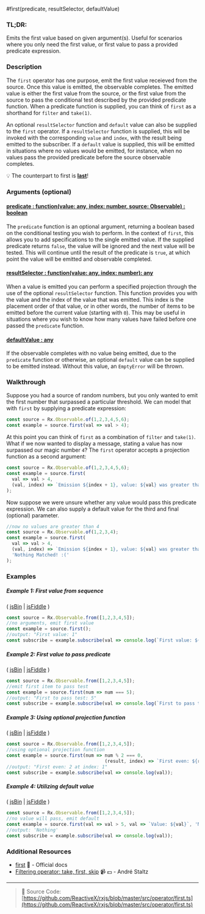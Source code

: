 #first(predicate, resultSelector, defaultValue)

### TL;DR:
Emits the first value based on given argument(s).  Useful for scenarios where you only need the first value, or first value to pass a provided predicate expression.

### Description
The `first` operator has one purpose, emit the first value receieved from the source.  Once this value is emitted, the observable completes.  The emitted value is either the first value from the source, or the first value from the source to pass the conditional test described by the provided predicate function. When a predicate function is supplied, you can think of `first` as a shorthand for `filter` and `take(1)`.

An optional `resultSelector` function and `default` value can also be supplied to the `first` operator. If a `resultSelector` function is supplied, this will be invoked with the corresponding `value` and `index`, with the result being emitted to the subscriber. If a `default` value is supplied, this will be emitted in situations where no values would be emitted, for instance, when no values pass the provided predicate before the source observable completes.

:bulb: The counterpart to first is [**last**](last.md)!

### Arguments (optional)

#### [predicate : function(value: any, index: number, source: Observable) : boolean](#example-2-first-value-to-pass-predicate)
The `predicate` function is an optional argument, returning a boolean based on the conditional testing you wish to perform.  In the context of `first`, this allows you to add specifications to the single emitted value. If the supplied predicate returns `false`, the value will be ignored and the next value will be tested. This will continue until the result of the predicate is `true`, at which point the value will be emitted and observable completed.

#### [resultSelector : function(value: any, index: number): any](#example-3-using-optional-projection-function)
When a value is emitted you can perform a specified projection through the use of the optional `resultSelector` function.  This function provides you with the value and the index of the value that was emitted.  This index is the placement order of that value, or in other words, the number of items to be emitted before the current value (starting with `0`).  This may be useful in situations where you wish to know how many values have failed before one passed the `predicate` function.

#### [defaultValue : any](#example-4-utilizing-default-value)
If the observable completes with no value being emitted, due to the `predicate` function or otherwise, an optional `default` value can be supplied to be emitted instead.  Without this value, an `EmptyError` will be thrown.

### Walkthrough
Suppose you had a source of random numbers, but you only wanted to emit the first number that surpassed a particular threshold. We can model that with `first` by supplying a predicate expression:

```js
const source = Rx.Observable.of(1,2,3,4,5,6);
const example = source.first(val => val > 4);
```

At this point you can think of `first` as a combination of `filter` and `take(1)`. What if we now wanted to display a message, stating a value has now surpassed our magic number `4`? The `first` operator accepts a projection function as a second argument:

```js
const source = Rx.Observable.of(1,2,3,4,5,6);
const example = source.first(
  val => val > 4, 
  (val, index) => `Emission ${index + 1}, value: ${val} was greater than 4!`
);
```

Now suppose we were unsure whether any value would pass this predicate expression. We can also supply a default value for the third and final (optional) parameter.

```js
//now no values are greater than 4
const source = Rx.Observable.of(1,2,3,4);
const example = source.first(
  val => val > 4, 
  (val, index) => `Emission ${index + 1}, value: ${val} was greater than 4!`,
  'Nothing Matched! :('
);
```

### Examples

##### Example 1: First value from sequence

( [jsBin](http://jsbin.com/kayenuxoma/1/edit?js,console) | [jsFiddle](https://jsfiddle.net/btroncone/uncey4v9/) )

```js
const source = Rx.Observable.from([1,2,3,4,5]);
//no arguments, emit first value
const example = source.first();
//output: "First value: 1"
const subscribe = example.subscribe(val => console.log(`First value: ${val}`));
```

##### Example 2: First value to pass predicate

( [jsBin](http://jsbin.com/pujowawovu/1/edit?js,console) | [jsFiddle](https://jsfiddle.net/btroncone/pt36r8cu/) )

```js
const source = Rx.Observable.from([1,2,3,4,5]);
//emit first item to pass test
const example = source.first(num => num === 5);
//output: "First to pass test: 5"
const subscribe = example.subscribe(val => console.log(`First to pass test: ${val}`));
```

##### Example 3: Using optional projection function

( [jsBin](http://jsbin.com/qijekijaja/1/edit?js,console) | [jsFiddle](https://jsfiddle.net/btroncone/qosu0cx6/) )

```js
const source = Rx.Observable.from([1,2,3,4,5]);
//using optional projection function
const example = source.first(num => num % 2 === 0, 
                                    (result, index) => `First even: ${result} is at index: ${index}`);
//output: "First even: 2 at index: 1"
const subscribe = example.subscribe(val => console.log(val));
```

##### Example 4: Utilizing default value

( [jsBin](http://jsbin.com/qoganeleqa/1/edit?js,console) | [jsFiddle](https://jsfiddle.net/btroncone/owx2jdg1/3/) )

```js
const source = Rx.Observable.from([1,2,3,4,5]);
//no value will pass, emit default
const example = source.first(val => val > 5, val => `Value: ${val}`, 'Nothing');
//output: 'Nothing'
const subscribe = example.subscribe(val => console.log(val));
```


### Additional Resources
* [first](http://reactivex.io/rxjs/class/es6/Observable.js~Observable.html#instance-method-first) :newspaper: - Official docs
* [Filtering operator: take, first, skip](https://egghead.io/lessons/rxjs-filtering-operators-take-first-skip?course=rxjs-beyond-the-basics-operators-in-depth) :video_camera: :dollar: - André Staltz

---
> :file_folder: Source Code:  [https://github.com/ReactiveX/rxjs/blob/master/src/operator/first.ts](https://github.com/ReactiveX/rxjs/blob/master/src/operator/first.ts)
